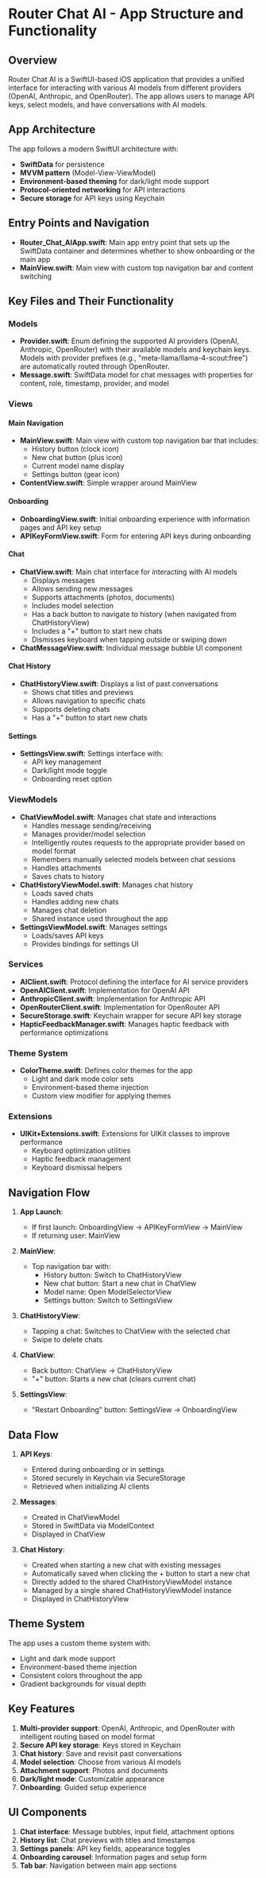 # Router Chat AI - App Structure and Functionality

## Overview

Router Chat AI is a SwiftUI-based iOS application that provides a unified interface for interacting with various AI models from different providers (OpenAI, Anthropic, and OpenRouter). The app allows users to manage API keys, select models, and have conversations with AI models.

## App Architecture

The app follows a modern SwiftUI architecture with:

- **SwiftData** for persistence
- **MVVM pattern** (Model-View-ViewModel)
- **Environment-based theming** for dark/light mode support
- **Protocol-oriented networking** for API interactions
- **Secure storage** for API keys using Keychain

## Entry Points and Navigation

- **Router_Chat_AIApp.swift**: Main app entry point that sets up the SwiftData container and determines whether to show onboarding or the main app
- **MainView.swift**: Main view with custom top navigation bar and content switching

## Key Files and Their Functionality

### Models

- **Provider.swift**: Enum defining the supported AI providers (OpenAI, Anthropic, OpenRouter) with their available models and keychain keys. Models with provider prefixes (e.g., "meta-llama/llama-4-scout:free") are automatically routed through OpenRouter.
- **Message.swift**: SwiftData model for chat messages with properties for content, role, timestamp, provider, and model

### Views

#### Main Navigation
- **MainView.swift**: Main view with custom top navigation bar that includes:
  - History button (clock icon)
  - New chat button (plus icon)
  - Current model name display
  - Settings button (gear icon)
- **ContentView.swift**: Simple wrapper around MainView

#### Onboarding
- **OnboardingView.swift**: Initial onboarding experience with information pages and API key setup
- **APIKeyFormView.swift**: Form for entering API keys during onboarding

#### Chat
- **ChatView.swift**: Main chat interface for interacting with AI models
  - Displays messages
  - Allows sending new messages
  - Supports attachments (photos, documents)
  - Includes model selection
  - Has a back button to navigate to history (when navigated from ChatHistoryView)
  - Includes a "+" button to start new chats
  - Dismisses keyboard when tapping outside or swiping down
- **ChatMessageView.swift**: Individual message bubble UI component

#### Chat History
- **ChatHistoryView.swift**: Displays a list of past conversations
  - Shows chat titles and previews
  - Allows navigation to specific chats
  - Supports deleting chats
  - Has a "+" button to start new chats

#### Settings
- **SettingsView.swift**: Settings interface with:
  - API key management
  - Dark/light mode toggle
  - Onboarding reset option

### ViewModels

- **ChatViewModel.swift**: Manages chat state and interactions
  - Handles message sending/receiving
  - Manages provider/model selection
  - Intelligently routes requests to the appropriate provider based on model format
  - Remembers manually selected models between chat sessions
  - Handles attachments
  - Saves chats to history
- **ChatHistoryViewModel.swift**: Manages chat history
  - Loads saved chats
  - Handles adding new chats
  - Manages chat deletion
  - Shared instance used throughout the app
- **SettingsViewModel.swift**: Manages settings
  - Loads/saves API keys
  - Provides bindings for settings UI

### Services

- **AIClient.swift**: Protocol defining the interface for AI service providers
- **OpenAIClient.swift**: Implementation for OpenAI API
- **AnthropicClient.swift**: Implementation for Anthropic API
- **OpenRouterClient.swift**: Implementation for OpenRouter API
- **SecureStorage.swift**: Keychain wrapper for secure API key storage
- **HapticFeedbackManager.swift**: Manages haptic feedback with performance optimizations

### Theme System

- **ColorTheme.swift**: Defines color themes for the app
  - Light and dark mode color sets
  - Environment-based theme injection
  - Custom view modifier for applying themes

### Extensions

- **UIKit+Extensions.swift**: Extensions for UIKit classes to improve performance
  - Keyboard optimization utilities
  - Haptic feedback management
  - Keyboard dismissal helpers

## Navigation Flow

1. **App Launch**:
   - If first launch: OnboardingView → APIKeyFormView → MainView
   - If returning user: MainView

2. **MainView**:
   - Top navigation bar with:
     - History button: Switch to ChatHistoryView
     - New chat button: Start a new chat in ChatView
     - Model name: Open ModelSelectorView
     - Settings button: Switch to SettingsView

3. **ChatHistoryView**:
   - Tapping a chat: Switches to ChatView with the selected chat
   - Swipe to delete chats

4. **ChatView**:
   - Back button: ChatView → ChatHistoryView
   - "+" button: Starts a new chat (clears current chat)

5. **SettingsView**:
   - "Restart Onboarding" button: SettingsView → OnboardingView

## Data Flow

1. **API Keys**:
   - Entered during onboarding or in settings
   - Stored securely in Keychain via SecureStorage
   - Retrieved when initializing AI clients

2. **Messages**:
   - Created in ChatViewModel
   - Stored in SwiftData via ModelContext
   - Displayed in ChatView

3. **Chat History**:
   - Created when starting a new chat with existing messages
   - Automatically saved when clicking the + button to start a new chat
   - Directly added to the shared ChatHistoryViewModel instance
   - Managed by a single shared ChatHistoryViewModel instance
   - Displayed in ChatHistoryView

## Theme System

The app uses a custom theme system with:
- Light and dark mode support
- Environment-based theme injection
- Consistent colors throughout the app
- Gradient backgrounds for visual depth

## Key Features

1. **Multi-provider support**: OpenAI, Anthropic, and OpenRouter with intelligent routing based on model format
2. **Secure API key storage**: Keys stored in Keychain
3. **Chat history**: Save and revisit past conversations
4. **Model selection**: Choose from various AI models
5. **Attachment support**: Photos and documents
6. **Dark/light mode**: Customizable appearance
7. **Onboarding**: Guided setup experience

## UI Components

1. **Chat interface**: Message bubbles, input field, attachment options
2. **History list**: Chat previews with titles and timestamps
3. **Settings panels**: API key fields, appearance toggles
4. **Onboarding carousel**: Information pages and setup form
5. **Tab bar**: Navigation between main app sections
